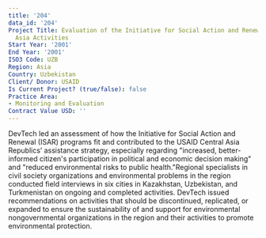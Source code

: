 ```yaml
---
title: '204'
data_id: '204'
Project Title: Evaluation of the Initiative for Social Action and Renewal (ISAR) Central
  Asia Activities
Start Year: '2001'
End Year: '2001'
ISO3 Code: UZB
Region: Asia
Country: Uzbekistan
Client/ Donor: USAID
Is Current Project? (true/false): false
Practice Area:
- Monitoring and Evaluation
Contract Value USD: ''
---
```


DevTech led an assessment of how the Initiative for Social Action and Renewal (ISAR) programs fit and contributed to the USAID Central Asia Republics’ assistance strategy, especially regarding \"increased, better-informed citizen's participation in political and economic decision making\" and \"reduced environmental risks to public health.\"Regional specialists in civil society organizations and environmental problems in the region conducted field interviews in six cities in Kazakhstan, Uzbekistan, and Turkmenistan on ongoing and completed activities. DevTech issued recommendations on activities that should be discontinued, replicated, or expanded to ensure the sustainability of and support for environmental nongovernmental organizations in the region and their activities to promote environmental protection.